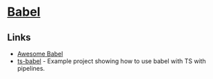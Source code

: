 # [Babel](https://github.com/babel/babel)

## Links

- [Awesome Babel](https://github.com/babel/awesome-babel#readme)
- [ts-babel](https://github.com/andy-hanson/ts-babel) - Example project showing how to use babel with TS with pipelines.

